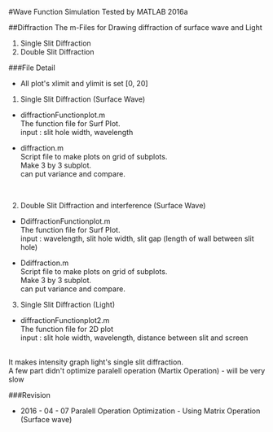 #Wave Function Simulation
Tested by MATLAB 2016a

##Diffraction
The m-Files for Drawing diffraction of surface wave and Light

1. Single Slit Diffraction
2. Double Slit Diffraction

###File Detail

* All plot's xlimit and ylimit is set [0, 20] <br>

1. Single Slit Diffraction (Surface Wave)
  - diffractionFunctionplot.m <br>
  The function file for Surf Plot. <br>
  input : slit hole width, wavelength <br>
  
  - diffraction.m <br>
  Script file to make plots on grid of subplots. <br>
  Make 3 by 3 subplot. <br>
  can put variance and compare.<br>
  <br>


2. Double Slit Diffraction and interference (Surface Wave)
  - DdiffractionFunctionplot.m <br>
  The function file for Surf Plot. <br>
  input :  wavelength, slit hole width, slit gap (length of wall between slit hole) <br>
  
  - Ddiffraction.m <br>
  Script file to make plots on grid of subplots. <br>
  Make 3 by 3 subplot. <br>
  can put variance and compare.

3.  Single Slit Diffraction (Light)
  - diffractionFunctionplot2.m <br>
  The function file for 2D plot<br>
  input : slit hole width, wavelength, distance between slit and screen <br>
<br>
  It makes intensity graph light's single slit diffraction.<br>
  A few part didn't optimize paralell operation (Martix Operation) - will be very slow

  
###Revision
  * 2016 - 04 - 07
Paralell Operation Optimization - Using Matrix Operation (Surface wave) <br>
